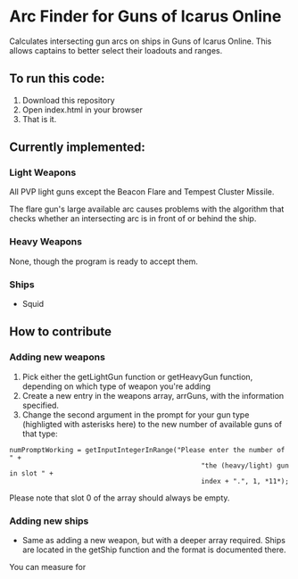 # Arc Finder for Guns of Icarus Online

Calculates intersecting gun arcs on ships in Guns of Icarus Online. This allows captains to better select their loadouts and ranges.

## To run this code:

1. Download this repository
1. Open index.html in your browser
2. That is it.

## Currently implemented:

### Light Weapons

All PVP light guns except the Beacon Flare and Tempest Cluster Missile.

The flare gun's large available arc causes problems with the algorithm that checks whether an intersecting arc is in front of or behind the ship.

### Heavy Weapons

None, though the program is ready to accept them.

### Ships

* Squid

## How to contribute

### Adding new weapons

1. Pick either the getLightGun function or getHeavyGun function, depending on which type of weapon you're adding
2. Create a new entry in the weapons array, arrGuns, with the information specified.
3. Change the second argument in the prompt for your gun type (highligted with asterisks here) to the new number of available guns of that type:

```
numPromptWorking = getInputIntegerInRange("Please enter the number of " +
                                                "the (heavy/light) gun in slot " + 
                                                index + ".", 1, *11*);
```

Please note that slot 0 of the array should always be empty.

### Adding new ships

* Same as adding a new weapon, but with a deeper array required. Ships are located in the getShip function and the format is documented there.

You can measure for 
